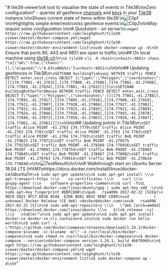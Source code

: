 "# tile38-viewer\nA tool to visualise the state of events in Tile38\n\nZero configuration* - queries all geofence [channels](https://tile38.com/commands/setchan/) and [keys](https://tile38.com/commands/keys/) in your [Tile38](https://github.com/tidwall/tile38) instance.\n\nShows current state of items within tile38:\n![Clip1](img/clip1.gif)\n\nHighlights simple enter/exit/cross geofence events:\n![Clip2](img/clip2.gif)\n\n*May require some configuration.\n\n# Quickstart - on server\n```\nwget https://raw.githubusercontent.com/leighghunt/tile38-viewer/master/docker-compose.yml\nwget https://raw.githubusercontent.com/leighghunt/tile38-viewer/master/docker-environment-list\nsudo docker-compose up -d\n```\n* Ensure that ports 80, 443 and 9851 are open to traffic.\n\n## On local machine using [tile38-cli](https://tile38.com/topics/command-line-interface/):\n```\n$ tile38-cli -h <host>\n<host>:9851> chans *\n{\"ok\":true,\"chans\":[],\"elapsed\":\"4.63\u00b5s\"}\n<host>:9851>\n```\n\n\n## Updating geofences in Tile38\n```\nSETCHAN buildingTiakiwai WITHIN traffic FENCE DETECT enter,exit,cross OBJECT {\"type\":\"Polygon\",\"coordinates\":[[[174.77801,-41.27632],[174.77800,-41.27686],[174.77881,-41.27688],[174.77883,-41.27634],[174.77801,-41.27632]]]}\n\nSETCHAN buildingRutherfordHouse WITHIN traffic FENCE DETECT enter,exit,cross OBJECT {\"type\":\"Polygon\",\"coordinates\":[[[174.77861,-41.27881],[174.77893,-41.27917],[174.77895,-41.27916],[174.77900,-41.27919],[174.77921,-41.27907],[174.77920,-41.27906],[174.77927,-41.27902],[174.77922,-41.27898],[174.77925,-41.27895],[174.77921,-41.27889],[174.77924,-41.27886],[174.77926,-41.27888],[174.77943,-41.27870],[174.77949,-41.27873],[174.77959,-41.27863],[174.77926,-41.27847],[174.77861,-41.27881]]]}\n```\n\n\n## Updating points in Tile38\n```\nSET traffic Alice POINT -41.2763 174.7779\nSET traffic Alice POINT -41.2763 174.7781\nSET traffic Alice POINT -41.2763 174.7783\nSET traffic Alice POINT -41.2764 174.7783\n\nSET traffic Bob POINT -41.279823 174.779713\nSET traffic Bob POINT -41.279575 174.779228\nSET traffic Bob POINT -41.279269 174.778916\nSET traffic Bob POINT -41.279091 174.778754\nSET traffic Bob POINT -41.278963 174.778845\nSET traffic Bob POINT -41.278867 174.778982\nSET traffic Bob POINT -41.278763 174.778914\nSET traffic Bob POINT -41.278634 174.778848\n```\n\n![TestResult](img/testResult.png)\n\n\n\n# Walkthrough start on Ubuntu Server 18.04 LTS (HVM)\nhttps://docs.docker.com/install/linux/docker-ce/ubuntu/\n```\n$ sudo apt-get update\n\n$ sudo apt-get install \\\n    apt-transport-https \\\n    ca-certificates \\\n    curl \\\n    gnupg-agent \\\n    software-properties-common\n\n$ curl -fsSL https://download.docker.com/linux/ubuntu/gpg | sudo apt-key add -\n\n$ sudo apt-key fingerprint 0EBFCD88\n\npub   rsa4096 2017-02-22 [SCEA]\n  9DC8 5822 9FC7 DD38 854A  E2D8 8D81 803C 0EBF CD88\nuid           [ unknown] Docker Release (CE deb) <docker@docker.com>\nsub   rsa4096 2017-02-22 [S]\n\n$ sudo add-apt-repository \\\n   \"deb [arch=amd64] https://download.docker.com/linux/ubuntu \\\n   $(lsb_release -cs) \\\n   stable\"\n\n$ sudo apt-get update\n\n$ sudo apt-get install docker-ce docker-ce-cli containerd.io\n\n$ sudo docker run hello-world\n\n$ sudo curl -L \"https://github.com/docker/compose/releases/download/1.24.1/docker-compose-$(uname -s)-$(uname -m)\" -o /usr/local/bin/docker-compose\n\n$ sudo chmod +x /usr/local/bin/docker-compose\n\n$ docker-compose --version\ndocker-compose version 1.24.1, build 4667896b\n\n$ wget https://raw.githubusercontent.com/leighghunt/tile38-viewer/master/docker-compose.yml\n$ wget https://raw.githubusercontent.com/leighghunt/tile38-viewer/master/docker-environment-list\n$ sudo docker-compose up -d\n```\n"